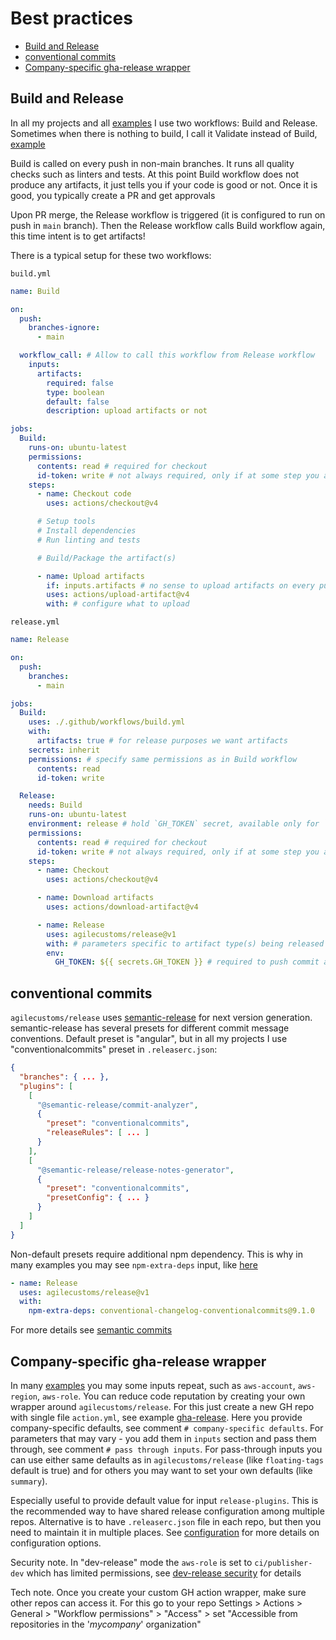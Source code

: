 # Best practices

- [Build and Release](#build-and-release)
- [conventional commits](#conventional-commits)
- [Company-specific gha-release wrapper](#company-specific-gha-release-wrapper)

## Build and Release

In all my projects and all [examples](./examples) I use two workflows: Build and Release.
Sometimes when there is nothing to build, I call it Validate instead of Build, [example](https://github.com/agilecustoms/terraform-aws-ci-publisher/blob/main/.github/workflows/validate.yml)

Build is called on every push in non-main branches. It runs all quality checks such as linters and tests.
At this point Build workflow does not produce any artifacts, it just tells you if your code is good or not.
Once it is good, you typically create a PR and get approvals

Upon PR merge, the Release workflow is triggered (it is configured to run on push in `main` branch).
Then the Release workflow calls Build workflow again, this time intent is to get artifacts!

There is a typical setup for these two workflows:

`build.yml`
```yaml
name: Build

on:
  push:
    branches-ignore:
      - main

  workflow_call: # Allow to call this workflow from Release workflow
    inputs:
      artifacts:
        required: false
        type: boolean
        default: false
        description: upload artifacts or not

jobs:
  Build:
    runs-on: ubuntu-latest
    permissions:
      contents: read # required for checkout
      id-token: write # not always required, only if at some step you assume AWS role via OIDC
    steps:
      - name: Checkout code
        uses: actions/checkout@v4

      # Setup tools
      # Install dependencies
      # Run linting and tests

      # Build/Package the artifact(s)

      - name: Upload artifacts
        if: inputs.artifacts # no sense to upload artifacts on every push in a feature branch
        uses: actions/upload-artifact@v4
        with: # configure what to upload
```

`release.yml`
```yaml
name: Release

on:
  push:
    branches:
      - main

jobs:
  Build:
    uses: ./.github/workflows/build.yml
    with:
      artifacts: true # for release purposes we want artifacts
    secrets: inherit
    permissions: # specify same permissions as in Build workflow
      contents: read
      id-token: write

  Release:
    needs: Build
    runs-on: ubuntu-latest
    environment: release # hold `GH_TOKEN` secret, available only for `main` branch
    permissions:
      contents: read # required for checkout
      id-token: write # not always required, only if at some step you assume AWS role via OIDC
    steps:
      - name: Checkout
        uses: actions/checkout@v4

      - name: Download artifacts
        uses: actions/download-artifact@v4

      - name: Release
        uses: agilecustoms/release@v1
        with: # parameters specific to artifact type(s) being released 
        env:
          GH_TOKEN: ${{ secrets.GH_TOKEN }} # required to push commit and tags
```

## conventional commits

`agilecustoms/release` uses [semantic-release](https://github.com/semantic-release/semantic-release)
for next version generation. semantic-release has several presets for different commit message conventions.
Default preset is "angular", but in all my projects I use "conventionalcommits" preset in `.releaserc.json`:

```json
{
  "branches": { ... },
  "plugins": [
    [
      "@semantic-release/commit-analyzer",
      {
        "preset": "conventionalcommits",
        "releaseRules": [ ... ]
      }
    ],
    [
      "@semantic-release/release-notes-generator",
      {
        "preset": "conventionalcommits",
        "presetConfig": { ... }
      }
    ]
  ]
}
```

Non-default presets require additional npm dependency. This is why in many examples you may see 
`npm-extra-deps` input, like [here](https://github.com/agilecustoms/terraform-aws-ci-builder/blob/main/.github/workflows/release.yml)

```yaml
- name: Release
  uses: agilecustoms/release@v1
  with:
    npm-extra-deps: conventional-changelog-conventionalcommits@9.1.0
``` 

For more details see [semantic commits](./features/semantic-commits.md) 

## Company-specific gha-release wrapper

In many [examples](./examples) you may some inputs repeat, such as `aws-account`, `aws-region`, `aws-role`.
You can reduce code reputation by creating your own wrapper around `agilecustoms/release`.
For this just create a new GH repo with single file `action.yml`, see example [gha-release](./examples/gha-release).
Here you provide company-specific defaults, see comment `# company-specific defaults`.
For parameters that may vary - you add them in `inputs` section and pass them through, see comment `# pass through inputs`.
For pass-through inputs you can use either same defaults as in `agilecustoms/release` (like `floating-tags` default is true)
and for others you may want to set your own defaults (like `summary`).

Especially useful to provide default value for input `release-plugins`.
This is the recommended way to have shared release configuration among multiple repos.
Alternative is to have `.releaserc.json` file in each repo, but then you need to maintain it in multiple places.
See [configuration](./configuration.md) for more details on configuration options.

Security note. In "dev-release" mode the `aws-role` is set to `ci/publisher-dev` which has limited permissions,
see [dev-release security](./authorization.md#dev-release-security) for details

Tech note. Once you create your custom GH action wrapper, make sure other repos can access it.
For this go to your repo Settings > Actions > General > "Workflow permissions" > "Access" >
set "Accessible from repositories in the '_mycompany_' organization"
